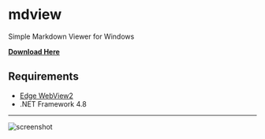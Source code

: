 # mdview
Simple Markdown Viewer for Windows

**[Download Here](https://github.com/setsumi/mdview/releases/)**

## Requirements
- [Edge WebView2](https://developer.microsoft.com/en-us/microsoft-edge/webview2/#download-section)
- .NET Framework 4.8


---
![screenshot](https://setsumi.github.io/mdview/mdview.png)
